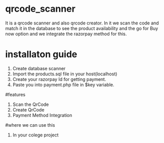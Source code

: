 # qrcode_scanner
It is a qrcode scanner and also qrcode creator. In it we scan the  code and match it in the database to see the product availability and the go for Buy now option and we integrate the razorpay method for this.
# installaton guide
1. Create database scanner
2. Import the products.sql file in your host(localhost)
3. Create your razorpay Id for getting payment.
4. Paste you into payment.php file in $key variable.

#features

1. Scan the QrCode 
2. Create QrCode
3. Payment Method Integration

#where we can use this

1. In your colege project 
